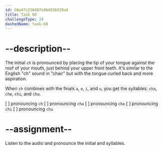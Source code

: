 ```yaml
---
id: 68a47c236487c064936929a4
title: Task 60
challengeType: 24
dashedName: task-60
---
```


<!--SPEAKING-->

<!-- (Audio) A: ch, cha, che, chi, chu -->

# --description--

The initial `ch` is pronounced by placing the tip of your tongue against the roof of your mouth, just behind your upper front teeth. It's similar to the English "ch" sound in "chair" but with the tongue curled back and more aspiration.

When `ch` combines with the finals `a`, `e`, `i`, and `u`, you get the syllables: `cha`, `che`, `chi`, and `chu`.

[ ] pronouncing `ch`
[ ] pronouncing `cha`
[ ] pronouncing `che`
[ ] pronouncing `chi`
[ ] pronouncing `chu`

# --assignment--

Listen to the audio and pronounce the initial and syllables.
